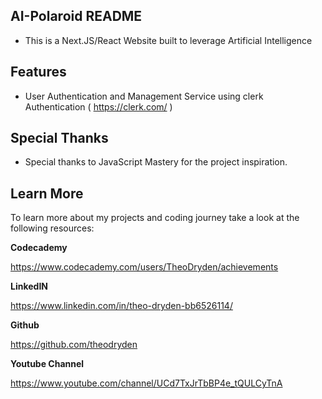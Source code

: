 ## AI-Polaroid README
- This is a Next.JS/React Website built to leverage Artificial Intelligence

## Features
- User Authentication and Management Service using clerk Authentication ( https://clerk.com/ )

## Special Thanks
- Special thanks to JavaScript Mastery for the project inspiration.

  
## Learn More 
To learn more about my projects and coding journey take a look at the following resources:

**Codecademy**

https://www.codecademy.com/users/TheoDryden/achievements

**LinkedIN**

https://www.linkedin.com/in/theo-dryden-bb6526114/ 

**Github**

https://github.com/theodryden

**Youtube Channel**

https://www.youtube.com/channel/UCd7TxJrTbBP4e_tQULCyTnA


